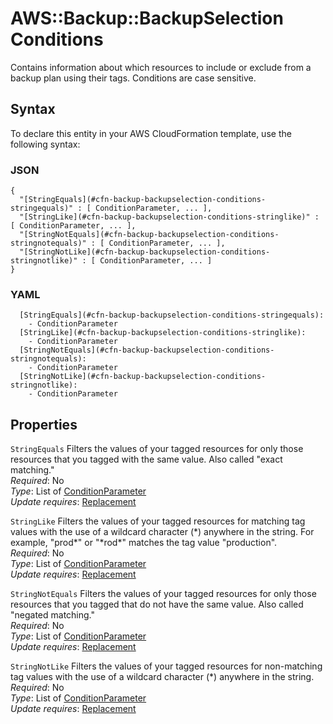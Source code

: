 # AWS::Backup::BackupSelection Conditions<a name="aws-properties-backup-backupselection-conditions"></a>

Contains information about which resources to include or exclude from a backup plan using their tags\. Conditions are case sensitive\.

## Syntax<a name="aws-properties-backup-backupselection-conditions-syntax"></a>

To declare this entity in your AWS CloudFormation template, use the following syntax:

### JSON<a name="aws-properties-backup-backupselection-conditions-syntax.json"></a>

```
{
  "[StringEquals](#cfn-backup-backupselection-conditions-stringequals)" : [ ConditionParameter, ... ],
  "[StringLike](#cfn-backup-backupselection-conditions-stringlike)" : [ ConditionParameter, ... ],
  "[StringNotEquals](#cfn-backup-backupselection-conditions-stringnotequals)" : [ ConditionParameter, ... ],
  "[StringNotLike](#cfn-backup-backupselection-conditions-stringnotlike)" : [ ConditionParameter, ... ]
}
```

### YAML<a name="aws-properties-backup-backupselection-conditions-syntax.yaml"></a>

```
  [StringEquals](#cfn-backup-backupselection-conditions-stringequals):
    - ConditionParameter
  [StringLike](#cfn-backup-backupselection-conditions-stringlike):
    - ConditionParameter
  [StringNotEquals](#cfn-backup-backupselection-conditions-stringnotequals):
    - ConditionParameter
  [StringNotLike](#cfn-backup-backupselection-conditions-stringnotlike):
    - ConditionParameter
```

## Properties<a name="aws-properties-backup-backupselection-conditions-properties"></a>

`StringEquals` <a name="cfn-backup-backupselection-conditions-stringequals"></a>
Filters the values of your tagged resources for only those resources that you tagged with the same value\. Also called "exact matching\."  
_Required_: No  
_Type_: List of [ConditionParameter](aws-properties-backup-backupselection-conditionparameter.md)  
_Update requires_: [Replacement](https://docs.aws.amazon.com/AWSCloudFormation/latest/UserGuide/using-cfn-updating-stacks-update-behaviors.html#update-replacement)

`StringLike` <a name="cfn-backup-backupselection-conditions-stringlike"></a>
Filters the values of your tagged resources for matching tag values with the use of a wildcard character \(\*\) anywhere in the string\. For example, "prod\*" or "\*rod\*" matches the tag value "production"\.  
_Required_: No  
_Type_: List of [ConditionParameter](aws-properties-backup-backupselection-conditionparameter.md)  
_Update requires_: [Replacement](https://docs.aws.amazon.com/AWSCloudFormation/latest/UserGuide/using-cfn-updating-stacks-update-behaviors.html#update-replacement)

`StringNotEquals` <a name="cfn-backup-backupselection-conditions-stringnotequals"></a>
Filters the values of your tagged resources for only those resources that you tagged that do not have the same value\. Also called "negated matching\."  
_Required_: No  
_Type_: List of [ConditionParameter](aws-properties-backup-backupselection-conditionparameter.md)  
_Update requires_: [Replacement](https://docs.aws.amazon.com/AWSCloudFormation/latest/UserGuide/using-cfn-updating-stacks-update-behaviors.html#update-replacement)

`StringNotLike` <a name="cfn-backup-backupselection-conditions-stringnotlike"></a>
Filters the values of your tagged resources for non\-matching tag values with the use of a wildcard character \(\*\) anywhere in the string\.  
_Required_: No  
_Type_: List of [ConditionParameter](aws-properties-backup-backupselection-conditionparameter.md)  
_Update requires_: [Replacement](https://docs.aws.amazon.com/AWSCloudFormation/latest/UserGuide/using-cfn-updating-stacks-update-behaviors.html#update-replacement)
